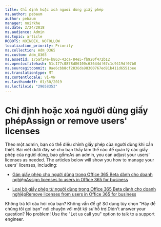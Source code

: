 ```yaml
---
title: Chỉ định hoặc xoá người dùng giấy phép
ms.author: pebaum
author: pebaum
manager: mnirkhe
ms.date: 2/24/2018
ms.audience: Admin
ms.topic: article
ROBOTS: NOINDEX, NOFOLLOW
localization_priority: Priority
ms.collection: Adm_O365
ms.custom: Adm_O365
ms.assetid: 175af24e-b863-42ca-84e5-fb920f472b12
ms.openlocfilehash: 51c177c0878d86100c63644df67c1c9419df07b0
ms.sourcegitcommit: 0ae6cbb8cf2836da98300767ed81b411d6551bee
ms.translationtype: MT
ms.contentlocale: vi-VN
ms.lasthandoff: 01/30/2019
ms.locfileid: "29658353"
---
```

# <a name="assign-or-remove-users-licenses"></a><span data-ttu-id="d46c5-102">Chỉ định hoặc xoá người dùng giấy phép</span><span class="sxs-lookup"><span data-stu-id="d46c5-102">Assign or remove users' licenses</span></span>

<span data-ttu-id="d46c5-p101">Theo một admin, bạn có thể điều chỉnh giấy phép của người dùng khi cần thiết. Bài viết dưới đây sẽ cho bạn thấy làm thế nào để quản lý các giấy phép của người dùng, bao gồm:</span><span class="sxs-lookup"><span data-stu-id="d46c5-p101">As an admin, you can adjust your users' licenses as needed. The articles below will show you how to manage your users' licenses, including:</span></span>
  
- [<span data-ttu-id="d46c5-105">Gán giấy phép cho người dùng trong Office 365 Beta dành cho doanh nghiệp</span><span class="sxs-lookup"><span data-stu-id="d46c5-105">Assign licenses to users in Office 365 for business</span></span>](https://support.office.com/article/997596b5-4173-4627-b915-36abac6786dc)
    
- [<span data-ttu-id="d46c5-106">Loại bỏ giấy phép từ người dùng trong Office 365 Beta dành cho doanh nghiệp</span><span class="sxs-lookup"><span data-stu-id="d46c5-106">Remove licenses from users in Office 365 for business</span></span>](https://support.office.com/article/9b497c85-d0a4-4735-80fa-d3565bc05bd1)
    
<span data-ttu-id="d46c5-p102">Không trả lời câu hỏi của bạn? Không vấn đề gì! Sử dụng tùy chọn "Hãy để chúng tôi gọi bạn" nói chuyện với một kỹ sư hỗ trợ.</span><span class="sxs-lookup"><span data-stu-id="d46c5-p102">Didn't answer your question? No problem! Use the "Let us call you" option to talk to a support engineer.</span></span>
  


